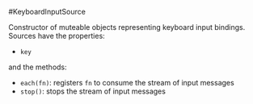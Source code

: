 

#KeyboardInputSource

<p>Constructor of muteable objects representing keyboard input bindings. Sources
have the properties:</p>
<ul>
<li><code>key</code></li>
</ul>
<p>and the methods:</p>
<ul>
<li><code>each(fn)</code>: registers <code>fn</code> to consume the stream of input messages</li>
<li><code>stop()</code>: stops the stream of input messages</li>
</ul>






























